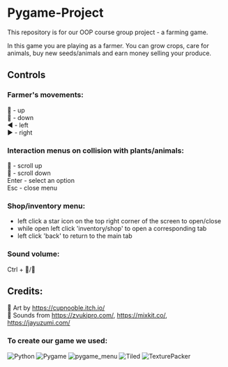 # Pygame-Project
This repository is for our OOP course group project - a farming game.

In this game you are playing as a farmer. You can grow crops, care for animals, buy new seeds/animals and earn money selling your produce.

## Controls
### Farmer's movements:
:arrow_up_small: - up\
:arrow_down_small: - down\
:arrow_backward: - left\
:arrow_forward: - right

### Interaction menus on collision with plants/animals:
:arrow_up_small: - scroll up\
:arrow_down_small: - scroll down\
Enter - select an option\
Esc - close menu

### Shop/inventory menu:
+ left click a star icon on the top right corner of the screen to open/close
+ while open left click 'inventory/shop' to open a corresponding tab
+ left click 'back' to return to the main tab

### Sound volume:
Ctrl + :arrow_up_small:/:arrow_down_small:

## Credits:
:star2: Art by https://cupnooble.itch.io/ \
:star2: Sounds from https://zvukipro.com/, https://mixkit.co/, https://jayuzumi.com/ 

### To create our game we used:
![Python](https://img.shields.io/badge/python-3670A0?style=for-the-badge&logo=python&logoColor=ffdd54)
![Pygame](https://img.shields.io/badge/pygame-69f02a?style=for-the-badge)
![[pygame_menu](https://img.shields.io/badge/pygame__menu-F8E857)](https://img.shields.io/badge/pygame__menu-F8E857?style=for-the-badge)
![[Tiled](https://img.shields.io/badge/Tiled-606ADB)](https://img.shields.io/badge/Tiled-606ADB?style=for-the-badge
)
![[TexturePacker](https://img.shields.io/badge/TexturePacker%20GUI-51A6ED)](https://img.shields.io/badge/TexturePacker_GUI-51A6ED?style=for-the-badge
)

